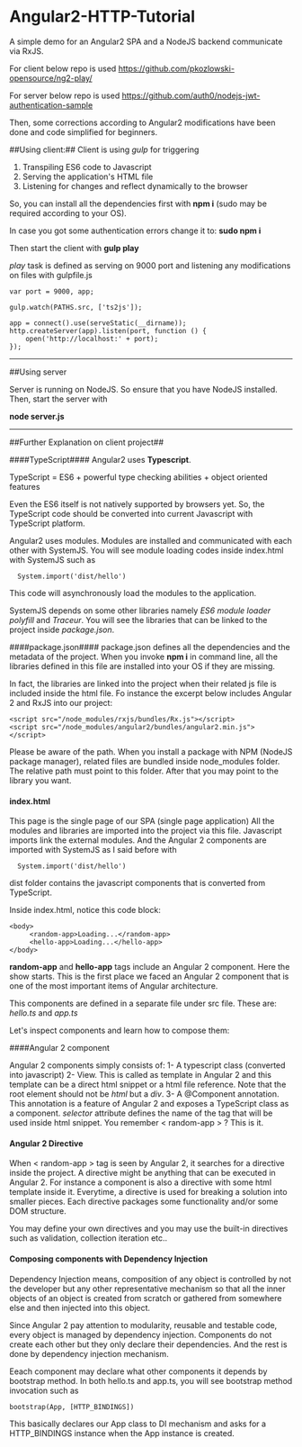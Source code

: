 # Angular2-HTTP-Tutorial
A simple demo for an Angular2 SPA and a NodeJS backend communicate via RxJS.

For client below repo is used
https://github.com/pkozlowski-opensource/ng2-play/

For server below repo is used
https://github.com/auth0/nodejs-jwt-authentication-sample

Then, some corrections according to Angular2 modifications have been done and code simplified for beginners.

##Using client:##
Client is using *gulp* for triggering

 1. Transpiling ES6 code to Javascript
 2. Serving the application's HTML file
 3. Listening for changes and reflect dynamically to the browser

So, you can install all the dependencies first with
**npm i**  (sudo may be required according to your OS).

In case you got some authentication errors change it to:
**sudo npm i**

Then start the client with 
**gulp play**

*play* task is defined as serving on 9000 port and listening any modifications on files with gulpfile.js

    var port = 9000, app;

    gulp.watch(PATHS.src, ['ts2js']);

    app = connect().use(serveStatic(__dirname));
    http.createServer(app).listen(port, function () {
        open('http://localhost:' + port);
    });


----------

##Using server

Server is running on NodeJS. So ensure that you have NodeJS installed.
Then, start the server with

**node server.js**


----------


##Further Explanation on client project##

####TypeScript####
Angular2 uses **Typescript**. 

TypeScript = ES6 + powerful type checking abilities + object oriented features

Even the ES6 itself is not natively supported by browsers yet. So, the TypeScript code should be converted into current Javascript with TypeScript platform.

Angular2 uses modules. Modules are installed and communicated with each other with SystemJS.
You will see module loading codes inside index.html with SystemJS such as 

      System.import('dist/hello')

This code will asynchronously load the modules to the application.

SystemJS depends on some other libraries namely  *ES6 module loader polyfill* and *Traceur*. You will see the  libraries that can be linked to the project inside *package.json*.

####package.json####
package.json defines all the dependencies and the metadata of the project. When you invoke **npm i** in command line, all the libraries  defined in this file are installed into your OS if they are missing.

In fact, the libraries are linked into the project when their related js file is included inside the html file. Fo instance the excerpt below includes Angular 2 and RxJS into our project:

    <script src="/node_modules/rxjs/bundles/Rx.js"></script>
	<script src="/node_modules/angular2/bundles/angular2.min.js">
	</script>

Please be aware of the path. When you install a package with NPM (NodeJS package manager), related files are bundled inside node_modules folder. The relative path must point to this folder. After that you may point to the library you want.


#### index.html ####
This page is the single page of our SPA (single page application)
All the modules and libraries are imported into the project via this file. Javascript imports link the external modules. And the Angular 2 components are imported with SystemJS as I said before with 

      System.import('dist/hello')

dist folder contains the javascript components that is converted from TypeScript.

Inside index.html, notice this code block:

    <body>
         <random-app>Loading...</random-app>
         <hello-app>Loading...</hello-app>
    </body>
 
 **random-app** and **hello-app** tags include an Angular 2 component. Here the show starts. This is the first place we faced an Angular 2 component that is one of the most important items of Angular architecture.
 
 This components are defined in a separate file under src file. These are:
*hello.ts* and *app.ts*

Let's inspect components and learn how to compose them:

####Angular 2 component

Angular 2 components simply consists of:
1- A typescript class (converted into javascript)
2- View. This is called as template in Angular 2 and this template can be a direct html snippet or a html file reference. Note that the root element should not be *html* but a *div*.
3- A @Component annotation. This annotation is a feature of Angular 2 and exposes a TypeScript class as a component. *selector* attribute defines the name of the tag that will be used inside html snippet. You remember < random-app > ? This is it.

#### Angular 2 Directive
When < random-app > tag is seen by Angular 2, it searches for a directive inside the project. A directive might be anything that can be executed in Angular 2. For instance a component is also a directive with some html template inside it. 
Everytime, a directive is used for breaking a solution into smaller pieces. Each directive packages some functionality and/or some DOM structure.

You may define your own directives and you may use the built-in directives such as validation, collection iteration etc..

#### Composing components with Dependency Injection
Dependency Injection means, composition of any object is controlled by not the developer but any other representative mechanism so that all the inner objects of an object is created from scratch or gathered from somewhere else and then injected into this object.

Since Angular 2 pay attention to modularity, reusable and testable code, every object is managed by dependency injection. Components do not create each other but they only declare their dependencies. And the rest is done by dependency injection mechanism.

Eeach component may declare what other components it depends by bootstrap method. In both hello.ts and app.ts, you will see bootstrap method invocation such as 

    bootstrap(App, [HTTP_BINDINGS])
 
 This basically declares our App class to DI mechanism and asks for a HTTP_BINDINGS instance when the App instance is created.
